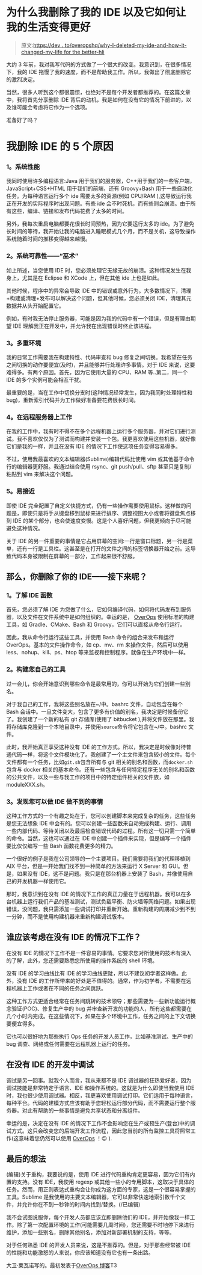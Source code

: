 # 为什么我删除了我的 IDE 以及它如何让我的生活变得更好

> 原文:[https://dev . to/overopshq/why-I-deleted-my-ide-and-how-it-changed-my-life for the better-hli](https://dev.to/overopshq/why-i-deleted-my-ide-and-how-it-changed-my-life-for-the-better-hli)

大约 3 年前，我对我写代码的方式做了一个很大的改变。我意识到，在很多情况下，我的 IDE 拖慢了我的速度，而不是帮助我工作。所以，我做出了彻底删除它的激烈决定。

当然，很多人听到这个都很震惊，也绝对不是每个开发者都推荐的。在这篇文章中，我将首先分享删除 IDE 背后的动机，我是如何在没有它的情况下前进的，以及谁可能会考虑将它作为一个选项。

准备好了吗？

# [](#5-reasons-why-i-deleted-my-ide)我删除 IDE 的 5 个原因

### [](#1-system-performance)1。系统性能

我同时使用许多编程语言:Java 用于我们的服务器，C++用于我们的一些客户端，JavaScript+CSS+HTML 用于我们的前端，还有 Groovy+Bash 用于一些自动化任务。为每种语言运行多个 ide 需要太多的资源(例如 CPU/RAM ),这导致运行我正在开发的实际程序时出现问题。有些 ide 会不时死机，而有些则会崩溃。由于所有这些，编译、链接和发布代码花费了太多的时间。

另外，我每次重启电脑都要花很长时间预热，因为它要运行太多的 ide。为了避免长时间的等待，我开始让我的电脑进入睡眠模式几个月，而不是关机，这导致操作系统随着时间的推移变得越来越慢。

### [](#2-system-reliability-voodoo)2。系统可靠性——“巫术”

如上所述，当您使用 IDE 时，您必须处理它无缘无故的崩溃。这种情况发生在我身上，尤其是在 Eclipse 和 XCode 上，但在其他 ide 上也是如此。

其他时候，程序中的异常会导致 IDE 中的错误或意外行为。大多数情况下，清理+构建或清理+发布可以解决这个问题，但其他时候，您必须关闭 IDE，清理其元数据并从头开始配置它。

例如，有时我无法停止服务器，可能是因为我的代码中有一个错误，但是有理由期望 IDE 理解我正在开发中，并允许我在出现错误时终止该进程。

### [](#3-multiple-environments)3。多重环境

我的日常工作需要我在构建特性、代码审查和 bug 修复之间切换。我希望在任务之间切换的动作要便宜(及时)，并且能够并行处理许多事情。对于 IDE 来说，这要难得多。有两个原因。首先，因为它使用大量的 CPU、RAM 等..第二，同一个 IDE 的多个实例可能会相互干扰。

最重要的是，当在工作中切换分支时(这种情况经常发生，因为我同时处理特性和 bug)，重新索引代码并为工作做好准备要花费很长时间。

### [](#4-working-on-remote-servers)4。在远程服务器上工作

在我的工作中，我有时不得不在多个远程机器上运行多个服务器，并对它们进行测试。我不喜欢仅仅为了测试而构建并安装一个包。我更喜欢使用这些机器，就好像它们是我的一样，并且在没有 IDE 的情况下工作使这项任务变得容易得多。

不过，使用我最喜欢的文本编辑器(Sublime)编辑代码比使用 vim 或其他基于命令行的编辑器更舒服。我通过结合使用 rsync、git push/pull、sftp 甚至只是复制/粘贴到 vim 来解决这个问题。

### [](#5-accessibility)5。易接近

即使 IDE 完全配置了自定义快捷方式，仍有一些操作需要使用鼠标。这样做的问题是，即使只是将手从键盘移到鼠标来进行排序、调整视图大小或者将键盘焦点移到 IDE 的某个部分，也会使速度变慢。这是个人喜好问题，但我更倾向于尽可能避免这种情况。

关于 IDE 的另一件重要的事情是它占用屏幕的空间:一行是窗口标题，另一行是菜单，还有一行是工具栏。这甚至是在打开的文件之间的标签切换器开始之前。这导致代码本身被限制在屏幕的一部分，工作起来很不舒服。

## 那么，你删除了你的 IDE——接下来呢？

### [](#1-learning-about-ide-functions)1。了解 IDE 函数

首先，您必须了解 IDE 为您做了什么，它如何编译代码，如何将代码发布到服务器，以及文件在文件系统中是如何组织的。幸运的是， [OverOps](https://www.overops.com/?utm_source=dev) 使用标准的构建工具，如 Gradle、CMake、Bash 和 Groovy，它们可以直接从命令行运行。

因此，我从命令行运行这些工具，并使用 Bash 命令的组合来发布和运行 OverOps。基本的文件操作命令，如 cp、mv、rm 来操作文件，然后可以使用 less、nohup、kill、ps、htop 等来监视和控制程序。就像在生产环境中一样。

### [](#2-building-your-own-tooling)2。构建您自己的工具

过一会儿，你会开始意识到哪些命令是最常用的，你可以开始为它们创建一些别名。

对于我自己的工作，我将这些别名放在~/中。bashrc 文件，自动包含在每个 Bash 会话中。一旦文件变大，包含了更多有价值的别名，我决定是时候备份它了。我创建了一个新的私有 git 存储库(使用了 bitbucket ),并将文件放在那里。我将存储库克隆到一个本地目录中，并使用`source`命令将它包含在~/中。bashrc 文件。

此时，我开始真正享受这种没有 IDE 的工作方式。所以，我决定是时候像对待普通代码一样，将这个文件模块化了。我创建了一个主文件来包含较小的文件。每个文件都有一个任务，比如`git.sh`包含所有与 git 相关的别名和函数，而`docker.sh`包含与 docker 相关的基本命令。还有一些包含与任何特定程序无关的别名和函数的公共文件，以及一些与我工作的项目中的特定组件相关的文件族，如 moduleXXX.sh。

### [](#3-discovering-what-you-can-do-that-your-ide-couldnt)3。发现您可以做 IDE 做不到的事情

这种工作方式的一个有趣之处在于，您可以创建脚本来完成复杂的任务，这些任务是您无法想象 IDE 中会有的。您可以创建一些函数来自动完成构建、运行、调用一些内部代码、等待关闭以及最后检查错误代码的过程。所有这一切只需一个简单的命令。当然，这也可以通过在 IDE 中创建一个插件来实现，但是编写一个插件要比仅仅编写一些 Bash 函数花费更多的精力。

一个很好的例子是我在公司领导的一个主要项目。我们需要将我们的代理移植到 AIX 平台，但是一开始我们找不到一种简单的方法来运行 X Server 和 GUI。但是，如果没有 IDE，这不是问题。我只是在那台机器上安装了 Bash，并像使用自己的开发机器一样使用它。

那时，我意识到在没有 IDE 的情况下工作的真正力量在于远程机器。我可以在多台机器上运行我们产品的基准测试，测试负载平衡、防火墙等网络问题。如果出现错误，没问题，我只需添加一些调试打印并重新开始。重新构建的周期减少到不到一分钟，而不是使用构建机器来重新构建调试版本。

## 谁应该考虑在没有 IDE 的情况下工作？

在没有 IDE 的情况下工作不是一件容易的事情。它要求您对所使用的技术有深入的了解，此外，您还需要熟悉您所使用的操作系统的 shell 环境。

没有 IDE 的学习曲线比有 IDE 的学习曲线更陡，所以不建议初学者这样做。此外，没有 IDE 的工作所带来的好处是不值得的。通常，作为初学者，不需要在远程机器上工作或者在不同的任务之间跳跃。

这种工作方式更适合经常在任务间跳转的技术领导；那些需要为一些新功能运行概念验证(POC)、修复生产中的 bug 并审查新开发的功能的人，所有这些都需要在几个小时内完成。在这些情况下，如果在多个环境中工作，任务之间的上下文切换要便宜得多。

它也可以很好地为那些执行 Ops 任务的开发人员工作，比如基准测试、生产中的 bug 调查、网络或任何需要在远程机器上运行的任务。

## [](#debugging-in-development-without-the-ide)在没有 IDE 的开发中调试

调试是另一回事。就我个人而言，我从来都不是 IDE 调试器的狂热爱好者，因为调试技能是非常特定于语言、IDE 和操作系统的。这就是为什么即使当我使用 IDE 时，我也很少使用调试器。相反，我更喜欢使用调试打印。它们适用于每种语言，每种平台。代码的建模方式应该有助于您轻松运行部分代码，而不需要运行整个服务器。对此有帮助的一些事情是避免共享状态和分离组件。

幸运的是，决定在没有 IDE 的情况下工作不会影响您在生产或预生产(登台)中的调试方式。这只会改变您的后端开发工作流程，因此您当前的所有监控工具将照常工作(这意味着您仍然可以使用 [OverOps](https://blog.overops.com/the-new-way-of-handling-java-errors-before-they-hit-production/?utm_source=dev) ！😉 ).

## [](#final-thoughts)最后的想法

(编辑)关于重构，我要说的是，使用 IDE 进行代码重构肯定更容易，因为它们有内置的支持。没有 IDE，我使用 regexp 或其他一些小的专用脚本，这取决于具体的任务。然而，用正则表达式重构会让你成为这方面的专家，这是一个很容易掌握的工具。Sublime 是我使用的主要文本编辑器，它可以非常快速地索引数千个文件，并允许你在不到一秒钟的时间内找到/替换。(/已编辑)

我不会试图说服你，每个开发人员都应该立即删除他们的 IDE，并开始像我一样工作。除了第一次配置环境的工作(可能需要几周时间)，您还需要不时地停下来进行维护，添加一些别名，删除其他别名，添加对新部署机制的支持，等等。

对于任何熟悉 IDE 的开发人员来说，这是不推荐的。但是，对于那些经常被 IDE 的性能和功能激怒的人来说，你应该知道没有它也有一条出路。

大卫·莱瓦诺写的。最初发表于[OverOps 博客](https://blog.overops.com/why-i-deleted-my-ide-and-how-it-changed-my-life-for-the-better/?utm_source=dev)T3